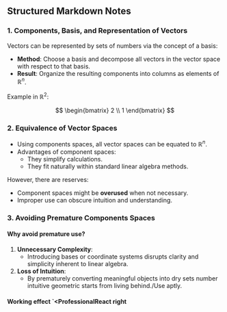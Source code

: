 ## Structured Markdown Notes

### 1. Components, Basis, and Representation of Vectors

Vectors can be represented by sets of numbers via the concept of a basis:
- **Method**: Choose a basis and decompose all vectors in the vector space with respect to that basis.
- **Result**: Organize the resulting components into columns as elements of $\mathbb{R}^n$.
  
Example in $\mathbb{R}^2$:
  
$$
\begin{bmatrix} 2 \\ 1 \end{bmatrix}
$$

### 2. Equivalence of Vector Spaces  
- Using components spaces, all vector spaces can be equated to $\mathbb{R}^n$.
- Advantages of component spaces:
    - They simplify calculations.
    - They fit naturally within standard linear algebra methods.
  
However, there are reserves:
- Component spaces might be **overused** when not necessary.
- Improper use can obscure intuition and understanding.

### 3. Avoiding Premature Components Spaces  
#### Why avoid premature use?
1. **Unnecessary Complexity**:
    - Introducing bases or coordinate systems disrupts clarity and simplicity inherent to linear algebra.
2. **Loss of Intuition**:
    - By prematurely converting meaningful objects into dry sets number intuitive geometric starts from living behind./Use aptly.    

#### Working effect `<ProfessionalReact right